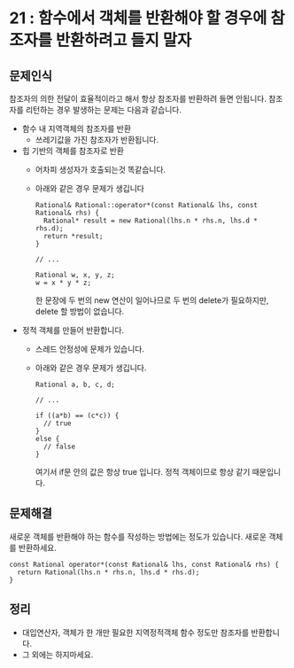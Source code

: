 # 21 : 함수에서 객체를 반환해야 할 경우에 참조자를 반환하려고 들지 말자
## 문제인식
참조자의 의한 전달이 효율적이라고 해서 항상 참조자를 반환하려 들면 안됩니다.
참조자를 리턴하는 경우 발생하는 문제는 다음과 같습니다.

- 함수 내 지역객체의 참조자를 반환
  - 쓰레기값을 가진 참조자가 반환됩니다.
- 힙 기반의 객체를 참조자로 반환
  - 어차피 생성자가 호출되는것 똑같습니다.
  - 아래와 같은 경우 문제가 생깁니다

    ```
    Rational& Rational::operator*(const Rational& lhs, const Rational& rhs) {
      Rational* result = new Rational(lhs.n * rhs.n, lhs.d * rhs.d);
      return *result;
    }

    // ...

    Rational w, x, y, z;
    w = x * y * z;
    ```

    한 문장에 두 번의 new 연산이 일어나므로 두 번의 delete가 필요하지만, delete 할 방법이 없습니다.
- 정적 객체를 만들어 반환합니다.
  - 스레드 안정성에 문제가 있습니다.
  - 아래와 같은 경우 문제가 생깁니다.
    ```
    Rational a, b, c, d;

    // ...

    if ((a*b) == (c*c)) {
      // true
    }
    else {
      // false
    }
    ```

    여기서 if문 안의 값은 항상 true 입니다.
    정적 객체이므로 항상 같기 때문입니다.

## 문제해결
새로운 객체를 반환해야 하는 함수를 작성하는 방법에는 정도가 있습니다.
새로운 객체를 반환하세요.

```
const Rational operator*(const Rational& lhs, const Rational& rhs) {
  return Rational(lhs.n * rhs.n, lhs.d * rhs.d);
}
```

## 정리
- 대입연산자, 객체가 한 개만 필요한 지역정적객체 함수 정도만 참조자를 반환합니다.
- 그 외에는 하지마세요.
